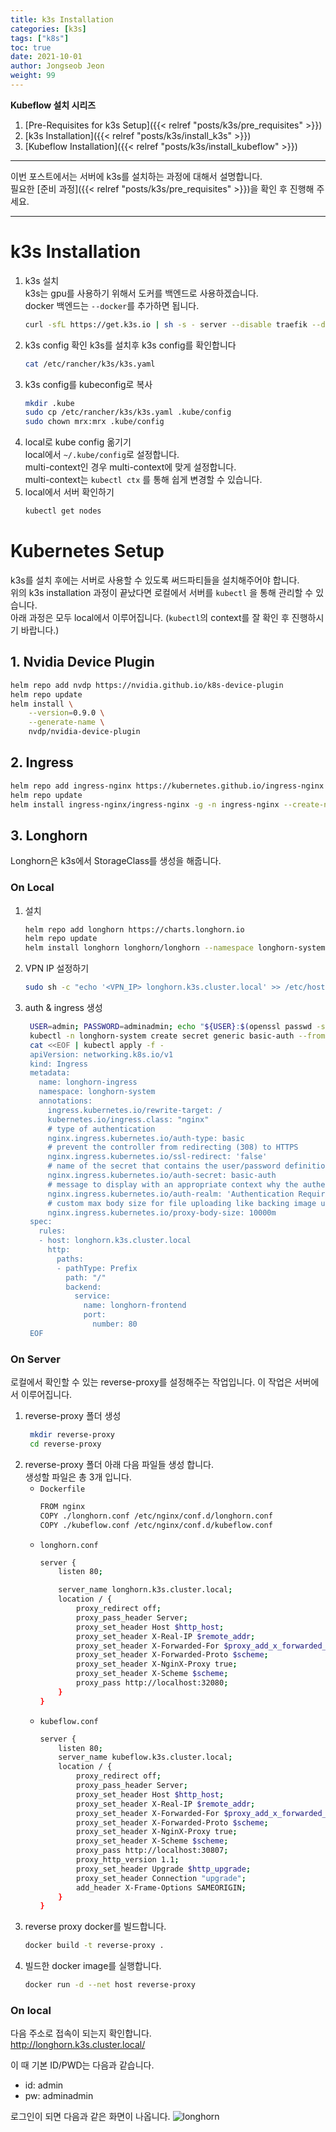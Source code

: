 ```yaml
---
title: k3s Installation
categories: [k3s]
tags: ["k8s"]
toc: true
date: 2021-10-01
author: Jongseob Jeon
weight: 99
---
```


**Kubeflow 설치 시리즈**
1. [Pre-Requisites for k3s Setup]({{< relref "posts/k3s/pre_requisites" >}})
2. [k3s Installation]({{< relref "posts/k3s/install_k3s" >}})
3. [Kubeflow Installation]({{< relref "posts/k3s/install_kubeflow" >}})

---

이번 포스트에서는 서버에 k3s를 설치하는 과정에 대해서 설명합니다.  
필요한 [준비 과정]({{< relref "posts/k3s/pre_requisites" >}})을 확인 후 진행해 주세요.  

---

# k3s Installation
1. k3s 설치  
   k3s는 gpu를 사용하기 위해서 도커를 백엔드로 사용하겠습니다.  
   docker 백엔드는 `--docker`를 추가하면 됩니다.
   ```bash
   curl -sfL https://get.k3s.io | sh -s - server --disable traefik --disable servicelb --disable local-storage --docker
   ```
2. k3s config 확인
   k3s를 설치후 k3s config를 확인합니다
   ```bash
   cat /etc/rancher/k3s/k3s.yaml
   ```
3. k3s config를 kubeconfig로 복사
   ```bash
   mkdir .kube
   sudo cp /etc/rancher/k3s/k3s.yaml .kube/config
   sudo chown mrx:mrx .kube/config
   ```
4. local로 kube config 옮기기  
   local에서 `~/.kube/config`로 설정합니다.  
   multi-context인 경우 multi-context에 맞게 설정합니다.  
   multi-context는 `kubectl ctx` 를 통해 쉽게 변경할 수 있습니다.
5. local에서 서버 확인하기
    ```bash
    kubectl get nodes
    ```

# Kubernetes Setup
k3s를 설치 후에는 서버로 사용할 수 있도록 써드파티들을 설치해주어야 합니다.  
위의 k3s installation 과정이 끝났다면 로컬에서 서버를 `kubectl` 을 통해 관리할 수 있습니다.  
아래 과정은 모두 local에서 이루어집니다. (`kubectl`의 context를 잘 확인 후 진행하시기 바랍니다.)

## 1. Nvidia Device Plugin
```bash
helm repo add nvdp https://nvidia.github.io/k8s-device-plugin
helm repo update
helm install \
    --version=0.9.0 \
    --generate-name \
    nvdp/nvidia-device-plugin
```

## 2. Ingress
```bash
helm repo add ingress-nginx https://kubernetes.github.io/ingress-nginx
helm repo update
helm install ingress-nginx/ingress-nginx -g -n ingress-nginx --create-namespace --set controller.service.type='NodePort' --set controller.service.nodePorts.http=32080 --set controller.service.nodePorts.https=32443
```

## 3. Longhorn
Longhorn은 k3s에서 StorageClass를 생성을 해줍니다.

### On Local
1. 설치
    ```bash
    helm repo add longhorn https://charts.longhorn.io
    helm repo update
    helm install longhorn longhorn/longhorn --namespace longhorn-system --set csi.kubeletRootDir=/var/lib/kubelet --create-namespace
    ```
2. VPN IP 설정하기
   ```bash
   sudo sh -c "echo '<VPN_IP> longhorn.k3s.cluster.local' >> /etc/hosts"
   ```
3. auth & ingress 생성
   ```bash
    USER=admin; PASSWORD=adminadmin; echo "${USER}:$(openssl passwd -stdin -apr1 <<< ${PASSWORD})" >> auth
    kubectl -n longhorn-system create secret generic basic-auth --from-file=auth
    cat <<EOF | kubectl apply -f -
    apiVersion: networking.k8s.io/v1
    kind: Ingress
    metadata:
      name: longhorn-ingress
      namespace: longhorn-system
      annotations:
        ingress.kubernetes.io/rewrite-target: /
        kubernetes.io/ingress.class: "nginx"
        # type of authentication
        nginx.ingress.kubernetes.io/auth-type: basic
        # prevent the controller from redirecting (308) to HTTPS
        nginx.ingress.kubernetes.io/ssl-redirect: 'false'
        # name of the secret that contains the user/password definitions
        nginx.ingress.kubernetes.io/auth-secret: basic-auth
        # message to display with an appropriate context why the authentication is required
        nginx.ingress.kubernetes.io/auth-realm: 'Authentication Required '
        # custom max body size for file uploading like backing image uploading
        nginx.ingress.kubernetes.io/proxy-body-size: 10000m
    spec:
      rules:
      - host: longhorn.k3s.cluster.local
        http:
          paths:
          - pathType: Prefix
            path: "/"
            backend:
              service:
                name: longhorn-frontend
                port:
                  number: 80
    EOF
   ```
### On Server
로컬에서 확인할 수 있는 reverse-proxy를 설정해주는 작업입니다.
이 작업은 서버에서 이루어집니다.

1. reverse-proxy 폴더 생성
   ```bash
    mkdir reverse-proxy
    cd reverse-proxy
    ```
2. reverse-proxy 폴더 아래 다음 파일들 생성 합니다.    
    생성할 파일은 총 3개 입니다.      
    - `Dockerfile`
        ```bash
        FROM nginx
        COPY ./longhorn.conf /etc/nginx/conf.d/longhorn.conf
        COPY ./kubeflow.conf /etc/nginx/conf.d/kubeflow.conf
        ```
    - `longhorn.conf`
        ```bash
        server {
            listen 80;
        
            server_name longhorn.k3s.cluster.local;
            location / {
                proxy_redirect off;
                proxy_pass_header Server;
                proxy_set_header Host $http_host;
                proxy_set_header X-Real-IP $remote_addr;
                proxy_set_header X-Forwarded-For $proxy_add_x_forwarded_for;
                proxy_set_header X-Forwarded-Proto $scheme;
                proxy_set_header X-NginX-Proxy true;
                proxy_set_header X-Scheme $scheme;
                proxy_pass http://localhost:32080;
            }
        }
        ```
    - `kubeflow.conf`
        ```bash
        server {
            listen 80;
            server_name kubeflow.k3s.cluster.local;
            location / {
                proxy_redirect off;
                proxy_pass_header Server;
                proxy_set_header Host $http_host;
                proxy_set_header X-Real-IP $remote_addr;
                proxy_set_header X-Forwarded-For $proxy_add_x_forwarded_for;
                proxy_set_header X-Forwarded-Proto $scheme;
                proxy_set_header X-NginX-Proxy true;
                proxy_set_header X-Scheme $scheme;
                proxy_pass http://localhost:30807;
                proxy_http_version 1.1;
                proxy_set_header Upgrade $http_upgrade;
                proxy_set_header Connection "upgrade";
                add_header X-Frame-Options SAMEORIGIN;
            }
        }
        ```
3. reverse proxy docker를 빌드합니다.
    ```bash
    docker build -t reverse-proxy .
    ```
4. 빌드한 docker image를 실행합니다.
    ```bash
    docker run -d --net host reverse-proxy
    ```

### On local
다음 주소로 접속이 되는지 확인합니다.  
http://longhorn.k3s.cluster.local/  

이 때 기본 ID/PWD는 다음과 같습니다.
- id: admin
- pw: adminadmin

로그인이 되면 다음과 같은 화면이 나옵니다.
![longhorn](/imgs/k3s/longhorn.png)
